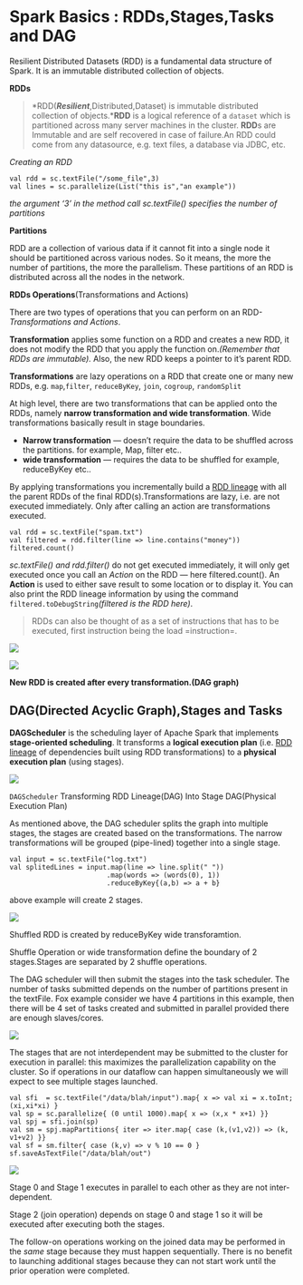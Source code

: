 # Spark Basics : RDDs,Stages,Tasks and DAG


Resilient Distributed Datasets (RDD) is a fundamental data structure of Spark. It is an immutable distributed collection of objects.

**RDDs**

> *RDD(***Resilient***,Distributed,Dataset) is immutable distributed collection of objects.***RDD** is a logical reference of a `dataset` which is partitioned across many server machines in the cluster. **RDD**s are Immutable and are self recovered in case of failure.An RDD could come from any datasource, e.g. text files, a database via JDBC, etc.

*Creating an RDD*

```
val rdd = sc.textFile("/some_file",3)  
val lines = sc.parallelize(List("this is","an example"))
```

*the argument ‘3’ in the method call sc.textFile() specifies the number of partitions*

**Partitions**

RDD are a collection of various data if it cannot fit into a single node it should be partitioned across various nodes. So it means, the more the number of partitions, the more the parallelism. These partitions of an RDD is distributed across all the nodes in the network.

**RDDs Operations**(Transformations and Actions)

There are two types of operations that you can perform on an RDD- *Transformations and Actions*.

**Transformation** applies some function on a RDD and creates a new RDD, it does not modify the RDD that you apply the function on.*(Remember that RDDs are immutable).* Also, the new RDD keeps a pointer to it’s parent RDD.

**Transformations** are lazy operations on a RDD that create one or many new RDDs, e.g. `map`,`filter`, `reduceByKey`, `join`, `cogroup`, `randomSplit`

At high level, there are two transformations that can be applied onto the RDDs, namely **narrow transformation and wide transformation**. Wide transformations basically result in stage boundaries.

* **Narrow transformation** — doesn’t require the data to be shuffled across the partitions. for example, Map, filter etc..
* **wide transformation** — requires the data to be shuffled for example, reduceByKey etc..

By applying transformations you incrementally build a [RDD lineage](https://jaceklaskowski.gitbooks.io/mastering-apache-spark/spark-rdd-lineage.html) with all the parent RDDs of the final RDD(s).Transformations are lazy, i.e. are not executed immediately. Only after calling an action are transformations executed.

```
val rdd = sc.textFile("spam.txt")
val filtered = rdd.filter(line => line.contains("money"))
filtered.count()
```

*sc.textFile() and rdd.filter()* do not get executed immediately, it will only get executed once you call an *Action* on the RDD — here filtered.count(). An **Action** is used to either save result to some location or to display it. You can also print the RDD lineage information by using the command `filtered.toDebugString`*(filtered is the RDD here)*.

> RDDs can also be thought of as a set of instructions that has to be executed, first instruction being the load =instruction=.


![](https://miro.medium.com/max/945/1*nenmaK1oa7EL-KtuVtTS7A.png)


![](https://miro.medium.com/max/945/1*sb2123nXPFsf0w23E3l-AA.png)

**New RDD is created after every transformation.(DAG graph)**

## DAG(Directed Acyclic Graph),Stages and Tasks

**DAGScheduler** is the scheduling layer of Apache Spark that implements **stage-oriented scheduling**. It transforms a **logical execution plan** (i.e. [RDD lineage](https://jaceklaskowski.gitbooks.io/mastering-apache-spark/spark-rdd-lineage.html) of dependencies built using RDD transformations) to a **physical execution plan** (using stages).


![](https://miro.medium.com/max/945/1*gTr_q0m4VAg6fWjWJCOjMA.png)

`DAGScheduler` Transforming RDD Lineage(DAG) Into Stage DAG(Physical Execution Plan)

As mentioned above, the DAG scheduler splits the graph into multiple stages, the stages are created based on the transformations. The narrow transformations will be grouped (pipe-lined) together into a single stage.

```
val input = sc.textFile("log.txt")
val splitedLines = input.map(line => line.split(" "))
                        .map(words => (words(0), 1))
                        .reduceByKey{(a,b) => a + b}
```

above example will create 2 stages.

![](https://miro.medium.com/max/945/1*1WfneX6c7Lc9fqAaR9MaGA.png)

Shuffled RDD is created by reduceByKey wide transforamtion.

Shuffle Operation or wide transformation define the boundary of 2 stages.Stages are separated by 2 shuffle operations.

The DAG scheduler will then submit the stages into the task scheduler. The number of tasks submitted depends on the number of partitions present in the textFile. Fox example consider we have 4 partitions in this example, then there will be 4 set of tasks created and submitted in parallel provided there are enough slaves/cores.


![](https://miro.medium.com/max/945/1*2bdRFvxGs7baeKHDk-Z0sA.png)

The stages that are not interdependent may be submitted to the cluster for execution in parallel: this maximizes the parallelization capability on the cluster. So if operations in our dataflow can happen simultaneously we will expect to see multiple stages launched.

```
val sfi  = sc.textFile("/data/blah/input").map{ x => val xi = x.toInt; (xi,xi*xi) }
val sp = sc.parallelize{ (0 until 1000).map{ x => (x,x * x+1) }}
val spj = sfi.join(sp)
val sm = spj.mapPartitions{ iter => iter.map{ case (k,(v1,v2)) => (k, v1+v2) }}
val sf = sm.filter{ case (k,v) => v % 10 == 0 }
sf.saveAsTextFile("/data/blah/out")
```


![](https://miro.medium.com/max/945/1*yf3cMmPT4SrXdCp-B_zN5Q.png)

Stage 0 and Stage 1 executes in parallel to each other as they are not inter-dependent.

Stage 2 (join operation) depends on stage 0 and stage 1 so it will be executed after executing both the stages.

The follow-on operations working on the joined data may be performed in the *same* stage because they must happen sequentially. There is no benefit to launching additional stages because they can not start work until the prior operation were completed.
